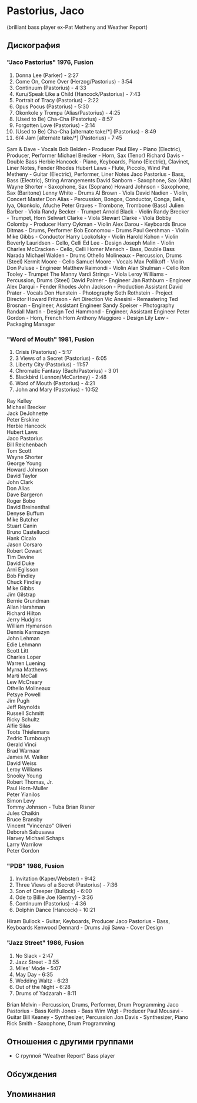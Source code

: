 # Pastorius, Jaco

(brilliant bass player ex-Pat Metheny and Weather Report)

## Дискография

### "Jaco Pastorius" 1976, Fusion

  1.   Donna Lee (Parker) - 2:27 
  2.   Come On, Come Over (Herzog/Pastorius) - 3:54 
  3.   Continuum (Pastorius) - 4:33 
  4.   Kuru/Speak Like a Child (Hancock/Pastorius) - 7:43 
  5.   Portrait of Tracy (Pastorius) - 2:22 
  6.   Opus Pocus (Pastorius) - 5:30 
  7.   Okonkole y Trompa (Alias/Pastorius) - 4:25 
  8.   (Used to Be) Cha-Cha (Pastorius) - 8:57 
  9.   Forgotten Love (Pastorius) - 2:14 
  10.   (Used to Be) Cha-Cha [alternate take/*] (Pastorius) - 8:49 
  11.   6/4 Jam [alternate take/*] (Pastorius) - 7:45 


Sam & Dave  -  Vocals 
Bob Belden  -  Producer 
Paul Bley  -  Piano (Electric), Producer, Performer 
Michael Brecker  -  Horn, Sax (Tenor) 
Richard Davis  -  Double Bass 
Herbie Hancock  -  Piano, Keyboards, Piano (Electric), Clavinet, Liner Notes, Fender Rhodes 
Hubert Laws  -  Flute, Piccolo, Wind 
Pat Metheny  -  Guitar (Electric), Performer, Liner Notes 
Jaco Pastorius  -  Bass, Bass (Electric), String Arrangements 
David Sanborn  -  Saxophone, Sax (Alto) 
Wayne Shorter  -  Saxophone, Sax (Soprano) 
Howard Johnson  -  Saxophone, Sax (Baritone) 
Lenny White  -  Drums 
Al Brown  -  Viola 
David Nadien  -  Violin, Concert Master 
Don Alias  -  Percussion, Bongos, Conductor, Conga, Bells, Iya, Okonkolo, Afuche 
Peter Graves  -  Trombone, Trombone (Bass) 
Julien Barber  -  Viola 
Randy Becker  -  Trumpet 
Arnold Black  -  Violin 
Randy Brecker  -  Trumpet, Horn 
Selwart Clarke  -  Viola 
Stewart Clarke  -  Viola 
Bobby Colomby  -  Producer 
Harry Cykman  -  Violin 
Alex Darou  -  Keyboards 
Bruce Ditmas  -  Drums, Performer 
Bob Economou  -  Drums 
Paul Gershman  -  Violin 
Mike Gibbs  -  Conductor 
Harry Lookofsky  -  Violin 
Harold Kohon  -  Violin 
Beverly Lauridsen  -  Cello, Celli 
Ed Lee  -  Design 
Joseph Malin  -  Violin 
Charles McCracken  -  Cello, Celli 
Homer Mensch  -  Bass, Double Bass 
Narada Michael Walden  -  Drums 
Othello Molineaux  -  Percussion, Drums (Steel) 
Kermit Moore  -  Cello 
Samuel Moore  -  Vocals 
Max Pollikoff  -  Violin 
Don Puluse  -  Engineer 
Matthew Raimondi  -  Violin 
Alan Shulman  -  Cello 
Ron Tooley  -  Trumpet 
The Manny Vardi Strings  -  Viola 
Leroy Williams  -  Percussion, Drums (Steel) 
David Palmer  -  Engineer 
Jan Rathburn  -  Engineer 
Alex Darqui  -  Fender Rhodes 
John Jackson  -  Production Assistant 
David Prater  -  Vocals 
Don Hunstein  -  Photography 
Seth Rothstein  -  Project Director 
Howard Fritzson  -  Art Direction 
Vic Anesini  -  Remastering 
Ted Brosnan  -  Engineer, Assistant Engineer 
Sandy Speiser  -  Photography 
Randall Martin  -  Design 
Ted Hammond  -  Engineer, Assistant Engineer 
Peter Gordon  -  Horn, French Horn 
Anthony Maggioro  -  Design 
Lily Lew  -  Packaging Manager 


### "Word of Mouth" 1981, Fusion

  1.   Crisis (Pastorius) - 5:17 
  2.   3 Views of a Secret (Pastorius) - 6:05 
  3.   Liberty City (Pastorius) - 11:57 
  4.   Chromatic Fantasy (Bach/Pastorius) - 3:01 
  5.   Blackbird (Lennon/McCartney) - 2:48 
  6.   Word of Mouth (Pastorius) - 4:21 
  7.   John and Mary (Pastorius) - 10:52 


Ray Kelley     
Michael Brecker     
Jack DeJohnette     
Peter Erskine     
Herbie Hancock     
Hubert Laws     
Jaco Pastorius     
Bill Reichenbach     
Tom Scott     
Wayne Shorter     
George Young     
Howard Johnson     
David Taylor     
John Clark     
Don Alias     
Dave Bargeron     
Roger Bobo     
David Breinenthal     
Denyse Buffum     
Mike Butcher     
Stuart Canin     
Bruno Castellucci     
Hank Cicalo     
Jason Corsaro     
Robert Cowart     
Tim Devine     
David Duke     
Arni Egilsson     
Bob Findley     
Chuck Findley     
Mike Gibbs     
Jim Gilstrap     
Bernie Grundman     
Allan Harshman     
Richard Hilton     
Jerry Hudgins     
William Hymanson     
Dennis Karmazyn     
John Lehman     
Edie Lehmann     
Scott Litt     
Charles Loper     
Warren Luening     
Myrna Matthews     
Marti McCall     
Lew McCreary     
Othello Molineaux     
Petsye Powell     
Jim Pugh     
Jeff Reynolds     
Russell Schmitt     
Ricky Schultz     
Alfie Silas     
Toots Thielemans     
Zedric Turnbough     
Gerald Vinci     
Brad Warnaar     
James M. Walker     
David Weiss     
Leroy Williams     
Snooky Young     
Robert Thomas, Jr.     
Paul Horn-Muller     
Peter Yianilos     
Simon Levy     
Tommy Johnson  -  Tuba 
Brian Risner     
Jules Chaikin     
Bruce Bransby     
Vincent "Vincenzo" Oliveri     
Deborah Sabusawa     
Harvey Michael Schaps     
Larry Warrilow     
Peter Gordon   


### "PDB" 1986, Fusion

  1.   Invitation (Kaper/Webster) - 9:42 
  2.   Three Views of a Secret (Pastorius) - 7:36 
  3.   Son of Creeper (Bullock) - 6:00 
  4.   Ode to Billie Joe (Gentry) - 3:36 
  5.   Continuum (Pastorius) - 4:36 
  6.   Dolphin Dance (Hancock) - 10:21 


Hiram Bullock  -  Guitar, Keyboards, Producer 
Jaco Pastorius  -  Bass, Keyboards 
Kenwood Dennard  -  Drums 
Joji Sawa  -  Cover Design 


### "Jazz Street" 1986, Fusion

  1.   No Slack - 2:47 
  2.   Jazz Street - 3:55 
  3.   Miles' Mode - 5:07 
  4.   May Day - 6:35 
  5.   Wedding Waltz - 6:23 
  6.   Out of the Night - 6:28 
  7.   Drums of Yadzarah - 8:11 


Brian Melvin  -  Percussion, Drums, Performer, Drum Programming 
Jaco Pastorius  -  Bass 
Keith Jones  -  Bass 
Wim Wigt  -  Producer 
Paul Mousavi  -  Guitar 
Bill Keaney  -  Synthesizer, Percussion 
Jon Davis  -  Synthesizer, Piano 
Rick Smith  -  Saxophone, Drum Programming 



## Отношения с другими группами

* C группой "Weather Report" Bass player

## Обсуждения


## Упоминания

